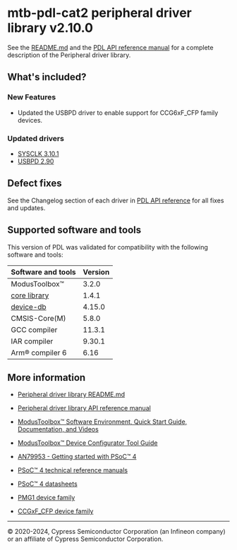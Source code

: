 # mtb-pdl-cat2 peripheral driver library v2.10.0

See the [README.md](./README.md) and the
[PDL API reference manual](https://infineon.github.io/mtb-pdl-cat2/pdl_api_reference_manual/html/index.html)
for a complete description of the Peripheral driver library.

## What's included?

### New Features
- Updated the USBPD driver to enable support for CCG6xF_CFP family devices.

### Updated drivers
- [SYSCLK 3.10.1](https://infineon.github.io/mtb-pdl-cat2/pdl_api_reference_manual/html/group__group__sysclk.html)
- [USBPD 2.90](https://infineon.github.io/mtb-pdl-cat2/pdl_api_reference_manual/html/group__group__usbpd.html)

## Defect fixes

See the Changelog section of each driver in [PDL API reference](https://infineon.github.io/mtb-pdl-cat2/pdl_api_reference_manual/html/modules.html) for all fixes and updates.

## Supported software and tools

This version of PDL was validated for compatibility with the following software and tools:

| Software and tools                                                            | Version      |
| :---                                                                          | :----        |
| ModusToolbox&trade;                                                           |  3.2.0       |
| [core library](https://github.com/Infineon/core-lib)                          |  1.4.1       |
| [device-db](https://github.com/Infineon/device-db)                            |  4.15.0      |
| CMSIS-Core(M)                                                                 |  5.8.0       |
| GCC compiler                                                                  |  11.3.1      |
| IAR compiler                                                                  |  9.30.1      |
| Arm&reg; compiler 6                                                           |  6.16        |

## More information

- [Peripheral driver library README.md](./README.md)

- [Peripheral driver library API reference manual](https://infineon.github.io/mtb-pdl-cat2/pdl_api_reference_manual/html/index.html)

- [ModusToolbox&trade; Software Environment, Quick Start Guide, Documentation, and Videos](https://www.infineon.com/cms/en/design-support/tools/sdk/modustoolbox-software)

- [ModusToolbox&trade; Device Configurator Tool Guide](https://documentation.infineon.com/html/modustoolbox-software/en/latest/tool-guide/ModusToolbox_Device_Configurator_User_Guide.html)

- [AN79953 - Getting started with PSoC&trade; 4](https://www.infineon.com/dgdl/Infineon-AN79953_Getting_Started_with_PSoC_4-ApplicationNotes-v21_00-EN.pdf?fileId=8ac78c8c7cdc391c017d07271fd64bc1&utm_source=cypress&utm_medium=referral&utm_campaign=202110_globe_en_all_integration-an_vanitylink)

- [PSoC&trade; 4 technical reference manuals](https://www.infineon.com/cms/en/search.html#!term=all&view=all&utm_source=cypress&utm_medium=referral&utm_campaign=202110_globe_en_all_integration-doc_search)

- [PSoC&trade; 4 datasheets](https://www.infineon.com/cms/en/search.html#!term=all&view=all&utm_source=cypress&utm_medium=referral&utm_campaign=202110_globe_en_all_integration-doc_search)

- [PMG1 device family](https://www.infineon.com/cms/en/product/universal-serial-bus-usb-power-delivery-controller/usb-c-and-power-delivery/ez-pd-pmg1-portfolio-high-voltage-mcus-usb-c-power-delivery/?utm_source=cypress&utm_medium=referral&utm_campaign=202110_globe_en_all_integration-product_families)

- [CCGxF_CFP device family](https://www.infineon.com/cms/en/product/universal-serial-bus/usb-c-power-delivery-controllers)

---
© 2020-2024, Cypress Semiconductor Corporation (an Infineon company) or an affiliate of Cypress Semiconductor Corporation.

